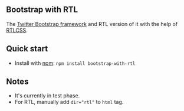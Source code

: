 ## Bootstrap with RTL

The [Twitter Bootstrap framework](https://github.com/twbs/bootstrap) and RTL version of it with the help of [RTLCSS](http://rtlcss.com/).

## Quick start

- Install with [npm](https://www.npmjs.com/): `npm install bootstrap-with-rtl`

## Notes

- It's currently in test phase.
- For RTL, manually add `dir="rtl"` to `html` tag.
